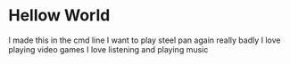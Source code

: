 # Hellow World
I made this in the cmd line
I want to play steel pan again really badly
I love playing video games
I love listening and playing music

